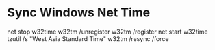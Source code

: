 # Sync Windows Net Time

net stop w32time
w32tm /unregister
w32tm /register
net start w32time
tzutil /s "West Asia Standard Time"
w32tm  /resync /force
